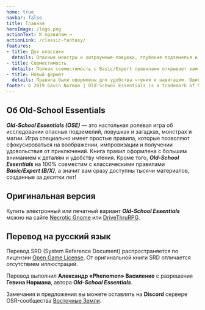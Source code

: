 ```yaml
---
home: true
navbar: false
title: Главная
heroImage: /logo.png
actionText: К правилам →
actionLink: /classic-fantasy/
features:
- title: Дух классики
  details: Опасные монстры и хитроумные ловушки, глубокие подземелья и зловещие планы, желанные сокровища и захватывающие приключения. Играйте так, как было задумано основателями ролевых игр.
- title: Совместимость
  details: Полная совместимость с Basic/Expert правилами открывает вам тысячи приключений, бестиариев, сборников классов, заклинаний и других материалов, созданных за 40 лет существования B/X.
- title: Новый формат
  details: Правила были оформлены для удобства чтения и навигации. Ошибки были исправлены, а разночтения переписаны для однозначного трактования. «Старая школа» никогда ещё не была настолько доступной.
footer: © 2019 Gavin Norman | Old-School Essentials is a trademark of Necrotic Gnome
---
```


## Об Old-School Essentials

***Old-School Essentials (OSE)*** — это настольная ролевая игра об исследовании опасных подземелий, ловушках и загадках, монстрах и магии. Игра специально имеет простые правила, которые позволяют сфокусироваться на воображении, импровизации и получении удовольствия от приключений. Книга правил оформлена с большим вниманием к деталям и удобству чтения. Кроме того, ***Old-School Essentials*** на 100% совместим с классическими правилами ***Basic/Expert (B/X)***, а значит вам сразу доступны тысячи материалов, созданные за десятки лет!

## Оригинальная версия 

Купить электронный или печатный вариант ***Old-School Essentials*** можно на сайте [Necrotic Gnome](https://necroticgnome.com/collections/old-school-essentials) или [DriveThruRPG](https://www.drivethrurpg.com/browse/pub/5606/Necrotic-Gnome/subcategory/26251_32434/OldSchool-Essentials).

## Перевод на русский язык

Перевод SRD (System Reference Document) распространяется по лицензии [Open Game License](other/ogl). От оригинальной книги SRD отличается отсутствием иллюстраций.

Перевод выполнил **Александр «‎Phenomen» Василенко** с разрешения **Гевина Нормана**, автора ***Old-School Essentials***. 

Замечания и предложения вы можете оставлять на **Discord** сервере OSR-сообщества [Восточные Земли](https://discord.gg/Zr8FP3F).
